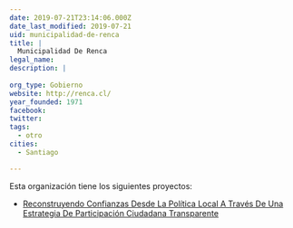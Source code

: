 ```yaml
---
date: 2019-07-21T23:14:06.000Z
date_last_modified: 2019-07-21
uid: municipalidad-de-renca
title: |
  Municipalidad De Renca
legal_name: 
description: |
  
org_type: Gobierno
website: http://renca.cl/
year_founded: 1971
facebook: 
twitter: 
tags:
  - otro
cities: 
  - Santiago

---
```


Esta organización tiene los siguientes proyectos:

- [Reconstruyendo Confianzas Desde La Política Local  A Través De Una Estrategia De Participación Ciudadana Transparente](/proyectos/reconstruyendo-confianzas-desde-la-politica-local-a-traves-de-una-estrategia-de-participacion-ciudadana-transparente)
